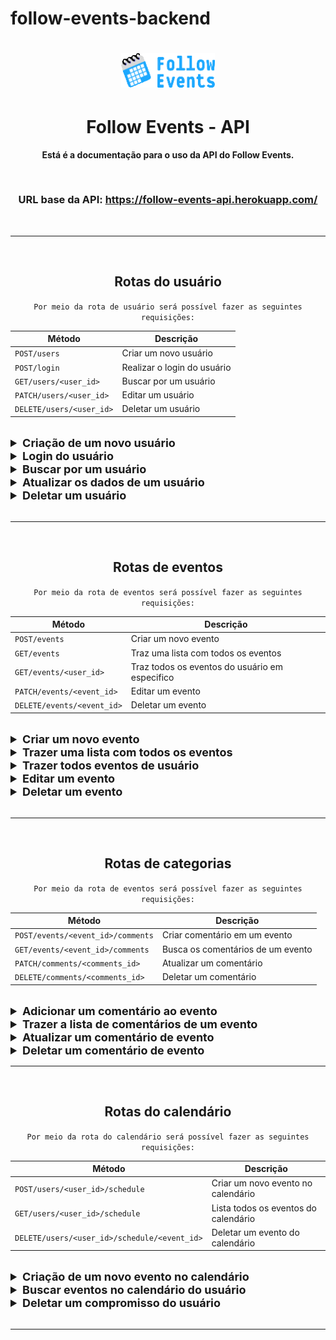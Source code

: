 # follow-events-backend

<h1 align="center">
  <img alt="apiLogo" title="Follow Events" src='./assets/logo.png' width="150px" />
</h1>

<h1 align="center">
   Follow Events - API
</h1>

<p align = "center">
    <b>Está é a documentação para o uso da API do Follow Events.</b>
</p>

<br>

<h3 align = "center">URL base da API: <b><a target="_blank" href="https://follow-events-api.herokuapp.com/">https://follow-events-api.herokuapp.com/</a></b></h3>

<br>

---

<br>

<h2 align = "center">Rotas do usuário</h2>

<div align = "center">

`Por meio da rota de usuário será possível fazer as seguintes requisições:`

| Método                   | Descrição                   |
| ------------------------ | --------------------------- |
| `POST/users`             | Criar um novo usuário       |
| `POST/login`             | Realizar o login do usuário |
| `GET/users/<user_id>`    | Buscar por um usuário       |
| `PATCH/users/<user_id>`  | Editar um usuário           |
| `DELETE/users/<user_id>` | Deletar um usuário          |

</div>
<br>

<details>

<summary style ="font-size: 18px"><b>Criação de um novo usuário</b></summary>

<br>

<h3>Por meio desta rota é possível criar um novo usuário</h3>

<h3>Todos os campos são obrigatórios.</h3>

<br>

`POST/users - Formato da requisição`

```json
{
  "name": "johndoe",
  "username": "John Doe",
  "email": "johndoe@email.com",
  "password": "1234"
}
```

<br>

<h3>Resposta Status Code &nbsp <span style="color: #40916c">201 CREATED</span></h3>

`Formato da resposta`

```json
{
  "id": "f0b72181-00fc-4bc0-ad78-b73e31d9b7fc",
  "username": "John Doe",
  "name": "johndoe",
  "email": "johndoe@email.com",
  "profile_picture": null,
  "creator": false
}
```

<br>

<h3>Caso uma chave não seja encontrada, terá o seguinte retorno.</h3>

<br>

<h3>Resposta Status Code &nbsp <span style="color: yellow">400 BAD REQUEST</span></h3>

`Formato da resposta`

```json
{
  "missing_keys": ["name"]
}
```

<br>

<h3>Caso passe um email invalido, terá o seguinte retorno.</h3>

<br>

<h3>Resposta Status Code &nbsp <span style="color: yellow">400 BAD REQUEST</span></h3>

`Formato da resposta`

```json
{
  "error": "Email format not acceptable: joao@, try ex.: your_mail@your_provider.com"
}
```

<br>

<h3>Caso uma chave não tenha a tipagem correta, terá o seguinte retorno.</h3>

<br>

<h3>Resposta Status Code &nbsp <span style="color: yellow">400 BAD REQUEST</span></h3>

`Formato da resposta`

```json
{
  "error": {
    "name": "must be a string"
  }
}
```

<br>

<h3>Caso o token seja inválido ou esteja incorreto, terá o seguinte retorno.</h3>

<br>

<h3>Resposta Status Code &nbsp <span style="color: yellow">400 BAD REQUEST</span></h3>

`Formato da resposta`

```json
{
  "error": "Missing authorization token"
}
```

<br>

<h3>Caso o email, já exista, terá o seguinte retorno.</h3>

<br>

<h3>Resposta Status Code &nbsp <span style="color: yellow">409 CONFLICT</span></h3>

`Formato da resposta`

```json
{
  "error": "Email already exists."
}
```

<br>

<h3>Caso o username já exista, terá o seguinte retorno.</h3>

<br>

<h3>Resposta Status Code &nbsp <span style="color: yellow">409 CONFLICT</span></h3>

`Formato da resposta`

```json
{
  "error": "Username already exists."
}
```

<br>

</details>

<details>

<summary style ="font-size: 18px"><b>Login do usuário</b></summary>

<br>

<h3>Por meio desta rota é possível realizar o login de um usuário</h3>

<h3>Todos os campos são obrigatórios.</h3>

<br>

`POST/login - Formato da requisição`

```json
{
  "name": "johndoe",
  "password": "1234"
}
```

<br>

<h3>Resposta Status Code &nbsp <span style="color: #40916c">200 OK</span></h3>

`Formato da resposta`

```json
{
  "id": "f0b72181-00fc-4bc0-ad78-b73e31d9b7fc",
  "name": "johndoe",
  "username": "John Doe",
  "email": "johndoe@email.com",
  "profile_picture": null,
  "creator": true,
  "schedule": "https://follow-events-api.herokuapp.com/users/f0b72181-00fc-4bc0-ad78-b73e31d9b7fc/schedule",
  "events": "https://follow-events-api.herokuapp.com//events/f0b72181-00fc-4bc0-ad78-b73e31d9b7fc",
  "access_token": "access_token"
}
```

<br>

<h3>Caso uma chave não seja encontrada, terá o seguinte retorno.</h3>

<br>

<h3>Resposta Status Code &nbsp <span style="color: yellow">400 BAD REQUEST</span></h3>

`Formato da resposta`

```json
{
  "missing_keys": ["email"]
}
```

<br>

<h3>Caso uma chave não tenha a tipagem correta, terá o seguinte retorno.</h3>

<br>

<h3>Resposta Status Code &nbsp <span style="color: yellow">400 BAD REQUEST</span></h3>

`Formato da resposta`

```json
{
  "error": {
    "name": "must be a string"
  }
}
```

<br>

<h3>Caso a senha ou email sejam inválidos, terá o seguinte retorno.</h3>

<br>

<h3>Resposta Status Code &nbsp <span style="color: yellow">404 NOT FOUND</span></h3>

`Formato da resposta`

```json
{
  "error": "Invalid email or password."
}
```

<br>

</details>

<details>

<summary style ="font-size: 18px"><b>Buscar por um usuário</b></summary>

<br>

<h3>Por meio dessa rota é possível buscar os dados de um usuário</h3>

<br>

Está rota precisa da autorização do token!

<h3 style="color: yellow">Authorization: Bearer {access_token} </h3>

<br>

`GET/users/<user_id> - Formato da requisição`

**Não há** corpo de requisição.

<br>

<h3>Resposta Status Code &nbsp <span style="color: #40916c">200 OK</span></h3>

`Formato da resposta`

```json
{
  "id": "f0b72181-00fc-4bc0-ad78-b73e31d9b7fc",
  "name": "John Doe",
  "username": "johndoe",
  "email": "johndoe@email.com",
  "profile_picture": null,
  "creator": true,
  "schedule": "https://follow-events-api.herokuapp.com/users/f0b72181-00fc-4bc0-ad78-b73e31d9b7fc/schedule",
  "events": "https://follow-events-api.herokuapp.com/events/f0b72181-00fc-4bc0-ad78-b73e31d9b7fc"
}
```

<br>

<h3>Caso o token seja inválido ou esteja incorreto, terá o seguinte retorno.</h3>

<br>

<h3>Resposta Status Code &nbsp <span style="color: yellow">400 BAD REQUEST</span></h3>

`Formato da resposta`

```json
{
  "error": "Missing authorization token"
}
```

<br>

</details>

<details>

<summary style ="font-size: 18px"><b>Atualizar os dados de um usuário</b></summary>

<br>

<h3>Por meio dessa rota é possível atualizar os dados do usuário</h3>

<br>

Está rota precisa da autorização do token!

<h3 style="color: yellow">Authorization: Bearer {access_token} </h3>

<br>

`PATCH/users/<user_id> - Formato da requisição`

```json
{
  "creator": true
}
```

<br>

<h3>Resposta Status Code &nbsp <span style="color: #40916c">200 OK</span></h3>

`Formato da resposta`

```json
{
  "id": "f0b72181-00fc-4bc0-ad78-b73e31d9b7fc",
  "name": "Joao",
  "username": "joao123",
  "email": "joao1234@gmail.com",
  "profile_picture": null,
  "creator": true,
  "schedule": "https://follow-events-api.herokuapp.com/users/f0b72181-00fc-4bc0-ad78-b73e31d9b7fc/schedule",
  "events": "https://follow-events-api.herokuapp.com/events/f0b72181-00fc-4bc0-ad78-b73e31d9b7fc"
}
```

<br>

<h3>Caso uma chave não tenha a tipagem correta, terá o seguinte retorno.</h3>

<br>

<h3>Resposta Status Code &nbsp <span style="color: yellow">400 BAD REQUEST</span></h3>

`Formato da resposta`

```json
{
  "error": {
    "name": "must be a string"
  }
}
```

<br>

<h3>Caso o token seja inválido ou esteja incorreto, terá o seguinte retorno.</h3>

<br>

<h3>Resposta Status Code &nbsp <span style="color: yellow">400 BAD REQUEST</span></h3>

`Formato da resposta`

```json
{
  "error": "Missing authorization token"
}
```

<br>

</details>

<details>

<summary style ="font-size: 18px"><b>Deletar um usuário</b></summary>

<br>

<h3>Só é possível deletar o usuário caso esteja logado com este usuário!</h3>

<br>

Está rota precisa da autorização do token!

<h3 style="color: yellow">Authorization: Bearer {access_token} </h3>

<br>

`DELETE/users/<user_id> - Formato da requisição`

**Não há** corpo de requisição.

<br>

<h3>Resposta Status Code &nbsp <span style="color: #40916c">200 OK</span></h3>

`Formato da resposta`

**Não há** corpo de resposta.

<br>

<h3>Caso o token seja inválido ou esteja incorreto, terá o seguinte retorno.</h3>

<br>

<h3>Resposta Status Code &nbsp <span style="color: yellow">400 BAD REQUEST</span></h3>

`Formato da resposta`

```json
{
  "error": "Missing authorization token"
}
```

<br>

</details>

<br>

---

<br>

<h2 align = "center">Rotas de eventos</h2>

<div align = "center">

`Por meio da rota de eventos será possível fazer as seguintes requisições:`

| Método                     | Descrição                                      |
| -------------------------- | ---------------------------------------------- |
| `POST/events`              | Criar um novo evento                           |
| `GET/events`               | Traz uma lista com todos os eventos            |
| `GET/events/<user_id>`     | Traz todos os eventos do usuário em especifico |
| `PATCH/events/<event_id>`  | Editar um evento                               |
| `DELETE/events/<event_id>` | Deletar um evento                              |

</div>

<br>

<details>

<summary style ="font-size: 18px"><b>Criar um novo evento</b></summary>

<br>

<h3>Por meio dessa rota é possível criar um novo evento</h3>

<h3>Todos os campos são obrigatóriso</h3>

<br>

Está rota precisa da autorização do token!

<br>

<h3 style="color: yellow">Authorization: Bearer {access_token} </h3>
<h3 style="color: yellow">Content-type: multipart/form-data</h3>

<br>

`POST/events - Formato da requisição`

Nesta rota terá que passar 2 arquivos multipart:

<b>file</b> : Será um arquivo do tipo imagem ou vídeo, com um máximo de 10mb.

<b>data</b> : Será um json no formato abaixo.

<details>

<summary style ="font-size: 18px"><b>Modelo de requisição no front end</b></summary>

```js
let bodyFormData = new FormData();
bodyFormData.append('data',{"name": "Evento1",
  "description": "uma descrição para testar",
  "event_link": "twitch",
  "event_date": "Fri, 13 May 2022 15:21:41 GMT",
  "categories": ["Games"]
});
bodyFormData.append('file', imageFile);

fetch("https://follow-events-api.herokuapp.com/events", {
  const response = await axios({
      method: 'post',
      url: 'your_api_url',
      data: bodyFormData,
      headers: {
          'Content-Type': `multipart/form-data`,
      },
  });
```

</details>

<br>

```json
{
  "name": "evento",
  "description": "descrição do evento",
  "event_link": "plataforma",
  "event_date": "Fri, 13 May 2022 15:21:41 GMT",
  "categories": ["Games", "Live"]
}
```

<br>

<h3>Resposta Status Code &nbsp <span style="color: #40916c">201 CREATED</span></h3>

`Formato da resposta`

```json
{
  "id": "b9caf35c-02fe-4e84-986a-1ff46c48e562",
  "name": "Evento12",
  "description": "uma descrição para testar",
  "event_date": "Fri, 13 May 2022 15:21:41 GMT",
  "type_banner": "image",
  "link_banner": "https://follow-events.s3.amazonaws.com/19b8e308-868d-4d02-b4a4-e567544e2b16.png",
  "event_link": "twitch",
  "created_at": "Sun, 01 May 2022 01:16:05 GMT",
  "creator_id": "f0b72181-00fc-4bc0-ad78-b73e31d9b7fc",
  "quantity_users": 0,
  "categories": ["Games"],
  "comments": "https://follow-events-api.herokuapp.com/events/b9caf35c-02fe-4e84-986a-1ff46c48e562/comments",
  "giveaway": "https://follow-events-api.herokuapp.com/events/b9caf35c-02fe-4e84-986a-1ff46c48e562/giveaway"
}
```

<br>

<h3>Caso uma chave não seja encontrada, terá o seguinte retorno.</h3>

<br>

<h3>Resposta Status Code &nbsp <span style="color: yellow">400 BAD REQUEST</span></h3>

`Formato da resposta`

```json
{
  "missing_keys": ["name"]
}
```

<br>

<h3>Caso o token seja inválido ou esteja incorreto, terá o seguinte retorno.</h3>

<br>

<h3>Resposta Status Code &nbsp <span style="color: yellow">400 BAD REQUEST</span></h3>

`Formato da resposta`

```json
{
  "error": "Missing authorization token"
}
```

<br>

<h3>Caso o usuário não tenha permissão para criar eventos, terá o seguinte retorno.</h3>

<br>

<h3>Resposta Status Code &nbsp <span style="color: yellow">401 UNAUTHORIZED</span></h3>

`Formato da resposta`

```json
{
  "error": "Must be a content creator, to create a event."
}
```

<br>

<h3>Caso o arquivo não seja uma image ou vídeo, terá o seguinte retorno.</h3>

<br>

<h3>Resposta Status Code &nbsp <span style="color: yellow">415 UNSUPPORTED MEDIA TYPE</span></h3>

`Formato da resposta`

```json
{
  "error": "Only image and video files are supported"
}
```

</details>

<details>

<summary style ="font-size: 18px"><b>Trazer uma lista com todos os eventos</b></summary>

<br>

<h3>Por meio desta rota será possível ter uma lista com todos os eventos cadastrados.</h3>

<br>

`GET/events - Formato da requisição`

**Não há** corpo de requisição.

<br>

<h3>Resposta Status Code &nbsp <span style="color: #40916c">200 OK</span></h3>

`Formato da resposta`

```json
[
  {
    "id": "c97820b0-e0d6-45b8-b554-38d3e6dc798d",
    "name": "Evento1344444666344",
    "description": "uma descrição",
    "event_date": "12/12/2023",
    "type_banner": "image",
    "link_banner": "https://follow-events.s3.amazonaws.com/2584339d-1df6-40d0-9457-39f2dff24585.png",
    "event_link": "link",
    "created_at": "Fri, 29 Apr 2022 02:00:19 GMT",
    "creator_id": "60762d5d-0946-4702-a213-b8b070e54350",
    "quantity_users": 0,
    "categories": ["Games"],
    "comments": "https://follow-events-api.herokuapp.com/events/c97820b0-e0d6-45b8-b554-38d3e6dc798d/comments",
    "giveaway": "https://follow-events-api.herokuapp.com/events/c97820b0-e0d6-45b8-b554-38d3e6dc798d/giveaway"
  },
  {
    "id": "44d41135-36e5-432d-8c05-6ce0d66e7ce1",
    "name": "Evento212121",
    "description": "Sua descrição",
    "event_date": "12/12/2023",
    "type_banner": "video",
    "link_banner": "https://follow-events.s3.amazonaws.com/51910025-4990-4e75-baf2-f8cb08b57dcf.mp4",
    "event_link": "link",
    "created_at": "Fri, 29 Apr 2022 22:59:34 GMT",
    "creator_id": "60762d5d-0946-4702-a213-b8b070e54350",
    "quantity_users": 0,
    "categories": ["Live"],
    "comments": "https://follow-events-api.herokuapp.com/events/44d41135-36e5-432d-8c05-6ce0d66e7ce1/comments",
    "giveaway": "https://follow-events-api.herokuapp.com/events/44d41135-36e5-432d-8c05-6ce0d66e7ce1/giveaway"
  },
  {
    "id": "efa50993-b3e5-46ee-a0cf-82864d2502e1",
    "name": "Evento212121",
    "description": "coloque seu texto aqui",
    "event_date": "Fri, 13 May 2022 15:21:41 GMT",
    "type_banner": "image",
    "link_banner": "https://follow-events.s3.amazonaws.com/c428e2b2-6aba-40dd-bb9d-2f58e79acc80.png",
    "event_link": "youtube",
    "created_at": "Sat, 30 Apr 2022 01:55:48 GMT",
    "creator_id": "f0b72181-00fc-4bc0-ad78-b73e31d9b7fc",
    "quantity_users": 0,
    "categories": ["Sports"],
    "comments": "https://follow-events-api.herokuapp.com/events/efa50993-b3e5-46ee-a0cf-82864d2502e1/comments",
    "giveaway": "https://follow-events-api.herokuapp.com/events/efa50993-b3e5-46ee-a0cf-82864d2502e1/giveaway"
  }
]
```

<br>

</details>

<details>

<summary style ="font-size: 18px"><b>Trazer todos eventos de usuário</b></summary>

<br>

<h3>Por meio desta rota será possível listar os eventos de um usuário.</h3>

<br>

`GET/events/<user_id> - Formato da requisição`

**Não há** corpo de requisição.

<br>

<h3>Resposta Status Code &nbsp <span style="color: #40916c">200 OK</span></h3>

`Formato da resposta`

```json
[
  {
    "id": "efa50993-b3e5-46ee-a0cf-82864d2502e1",
    "name": "Evento 1",
    "description": "uma descrição",
    "event_date": "Fri, 13 May 2022 15:21:41 GMT",
    "type_banner": "image",
    "link_banner": "https://follow-events.s3.amazonaws.com/c428e2b2-6aba-40dd-bb9d-2f58e79acc80.png",
    "event_link": "youtube",
    "created_at": "Sat, 30 Apr 2022 01:55:48 GMT",
    "creator_id": "f0b72181-00fc-4bc0-ad78-b73e31d9b7fc",
    "quantity_users": 0,
    "categories": ["Games"],
    "comments": "https://follow-events-api.herokuapp.com/events/efa50993-b3e5-46ee-a0cf-82864d2502e1/comments",
    "giveaway": "https://follow-events-api.herokuapp.com/events/efa50993-b3e5-46ee-a0cf-82864d2502e1/giveaway"
  },
  {
    "id": "efa50993-b3e5-46ee-a0cf-82864d2502e1",
    "name": "Evento 2",
    "description": "descrição do usuário",
    "event_date": "Fri, 13 May 2022 15:21:41 GMT",
    "type_banner": "image",
    "link_banner": "https://follow-events.s3.amazonaws.com/c428e2b2-6aba-40dd-bb9d-2f58e79acc80.png",
    "event_link": "youtube",
    "created_at": "Sat, 30 Apr 2022 01:55:48 GMT",
    "creator_id": "f0b72181-00fc-4bc0-ad78-b73e31d9b7fc",
    "quantity_users": 0,
    "categories": ["Music"],
    "comments": "https://follow-events-api.herokuapp.com/events/efa50993-b3e5-46ee-a0cf-82864d2502e1/comments",
    "giveaway": "https://follow-events-api.herokuapp.com/events/efa50993-b3e5-46ee-a0cf-82864d2502e1/giveaway"
  }
]
```

<br>

<h3>Caso o id do usuário não seja encontrado, terá o seguinte retorno.</h3>

<br>

<h3>Resposta Status Code &nbsp <span style="color: yellow">400 BAD REQUEST</span></h3>

`Formato da resposta`

```json
{
  "error": "The id f0b72181-00fc-4bc0-ad78-b73e31d9b7 is not valid."
}
```

<br>

</details>

<details>

<summary style ="font-size: 18px"><b>Editar um evento</b></summary>

<br>

<h3>Por meio desta rota será possível editar um evento.</h3>

<br>

Está rota precisa da autorização do token!

<h3 style="color: yellow">Authorization: Bearer {access_token} </h3>
<h3 style="color: yellow">Content-type: multipart/form-data</h3>

<br>

Nesta rota poderá passar 2 arquivos multipart:

<b>file</b> : Será um arquivo do tipo imagem ou vídeo, com um máximo de 10mb.

<b>data</b> : Será um json com as chaves e valores.

Na edição de um usuário pode se atualizar todas as caracteristicas passadas no exemplo abaixo:

`PATCH/events/<user_id> - Formato da requisição`

```json
{
  "name": "Evento 2",
  "description": "descrição do usuário",
  "event_date": "Fri, 13 May 2022 15:21:41 GMT",
  "event_link": "youtube",
  "categories": ["Music"]
}
```

<br>

<h3>Caso o token seja inválido ou esteja incorreto, terá o seguinte retorno.</h3>

<br>

<h3>Resposta Status Code &nbsp <span style="color: yellow">400 BAD REQUEST</span></h3>

`Formato da resposta`

```json
{
  "error": "Missing authorization token"
}
```

<br>

</details>

<details>

<summary style ="font-size: 18px"><b>Deletar um evento</b></summary>

<br>

<h3>Por meio desta rota é possível deletar um evento</h3>

<br>

Está rota precisa da autorização do token!

<h3 style="color: yellow">Authorization: Bearer {access_token} </h3>

<br>

`DELETE/users/<user_id> - Formato da requisição`

**Não há** corpo de requisição.

<br>

<h3>Resposta Status Code &nbsp <span style="color: #40916c">200 OK</span></h3>

`Formato da resposta`

**Não há** corpo de resposta.

<br>

<h3>Caso o token seja inválido ou esteja incorreto, terá o seguinte retorno.</h3>

<br>

<h3>Resposta Status Code &nbsp <span style="color: yellow">400 BAD REQUEST</span></h3>

`Formato da resposta`

```json
{
  "error": "Missing authorization token"
}
```

<br>

<h3>Caso o id não sejá encontrado, terá o seguinte retorno.</h3>

<br>

<h3>Resposta Status Code &nbsp <span style="color: yellow">400 BAD REQUEST</span></h3>

`Formato da resposta`

```json
{
  "error": "The id 047f9b6a-b964-4387-87d5-39719cc01028 is not in database."
}
```

<br>

</details>

<br>

---

<br>

<h2 align = "center">Rotas de categorias</h2>

<div align = "center">

`Por meio da rota de eventos será possível fazer as seguintes requisições:`

| Método                            | Descrição                         |
| --------------------------------- | --------------------------------- |
| `POST/events/<event_id>/comments` | Criar comentário em um evento     |
| `GET/events/<event_id>/comments`  | Busca os comentários de um evento |
| `PATCH/comments/<comments_id>`    | Atualizar um comentário           |
| `DELETE/comments/<comments_id>`   | Deletar um comentário             |

</div>

<br>

<details>

<summary style ="font-size: 18px"><b>Adicionar um comentário ao evento</b></summary>

<br>

<h3>Por meio desta rota será possível adicionar um comentário a um evento.</h3>

<br>

Está rota precisa da autorização do token!

<h3 style="color: yellow">Authorization: Bearer {access_token} </h3>

<br>

`GET/events/<user_id> - Formato da requisição`

```json
{
  "comment": "É o melhor evento do ano !!"
}
```

<br>

<h3>Resposta Status Code &nbsp <span style="color: #40916c">201 CREATED</span></h3>

`Formato da resposta`

```json
{
  "comment": "É o melhor evento do ano !!"
}
```

<br>

<h3>Caso não passe a chave comment</h3>

<br>

<h3>Resposta Status Code &nbsp <span style="color: yellow">400 BAD REQUEST</span></h3>

`Formato da resposta`

```json
{
  "missing_keys": ["comment"]
}
```

<br>

<h3>Caso não seja passado o token, terá o seguinte retorno</h3>

<br>

<h3>Resposta Status Code &nbsp <span style="color: yellow">400 BAD REQUEST</span></h3>

`Formato da resposta`

```json
{
  "error": "Missing authorization token"
}
```

<br>

<h3>Caso o evento não seja encontrado, terá o seguinte retorno</h3>

<br>

<h3>Resposta Status Code &nbsp <span style="color: yellow">400 BAD REQUEST</span></h3>

`Formato da resposta`

```json
{
  "error": "The id 4efa7076-d7be-4c33-8e9a-b3c3bb506c is not valid."
}
```

<br>

<h3>Caso o token passado seja inválido, terá o seguinte retorno</h3>

<br>

<h3>Resposta Status Code &nbsp <span style="color: yellow">401 UNAUTHORIZED</span></h3>

`Formato da resposta`

```json
{
  "error": "Invalid token."
}
```

<br>

</details>

<details>

<summary style ="font-size: 18px"><b>Trazer a lista de comentários de um evento</b></summary>

<br>

<h3>Por meio desta rota será possível adicionar um comentário a um evento.</h3>

<br>

`GET/events/<user_id> - Formato da requisição`

**Não há** corpo de requisição.

<br>

<h3>Resposta Status Code &nbsp <span style="color: #40916c">200 OK</span></h3>

`Formato da resposta`

```json
[
  {
    "id": "98542e8d-6adb-4993-8e26-a76cdf637dca",
    "comment": "É o melhor evento do ano !!",
    "created_at": "Sun, 01 May 2022 19:16:49 GMT",
    "user_id": "f0b72181-00fc-4bc0-ad78-b73e31d9b7fc",
    "username": "joao123",
    "profile_picture": null
  },
  {
    "id": "795fd221-3f03-4f40-b954-4e9a5d2ff413",
    "comment": "É o melhor evento do ano !!",
    "created_at": "Sun, 01 May 2022 19:16:56 GMT",
    "user_id": "f0b72181-00fc-4bc0-ad78-b73e31d9b7fc",
    "username": "joao123",
    "profile_picture": null
  },
  {
    "id": "b395305c-4297-4579-8f89-e8f5199bbb1b",
    "comment": "É o melhor evento do ano !!",
    "created_at": "Sun, 01 May 2022 19:16:57 GMT",
    "user_id": "f0b72181-00fc-4bc0-ad78-b73e31d9b7fc",
    "username": "joao123",
    "profile_picture": null
  }
]
```

<br>

</details>

<details>

<summary style ="font-size: 18px"><b>Atualizar um comentário de evento</b></summary>

<br>

<h3>Por meio desta rota será possível atualizar um comentário a um evento.</h3>

<br>

Está rota precisa da autorização do token!

<h3 style="color: yellow">Authorization: Bearer {access_token} </h3>

<br>

`GET/events/<user_id> - Formato da requisição`

```json
{
  "comment": "É o melhor evento do ano !!"
}
```

<br>

<h3>Resposta Status Code &nbsp <span style="color: #40916c">200 OK</span></h3>

`Formato da resposta`

```json
{
  "id": "98542e8d-6adb-4993-8e26-a76cdf637dca",
  "comment": "olá",
  "created_at": "Sun, 01 May 2022 19:16:49 GMT",
  "user_id": "f0b72181-00fc-4bc0-ad78-b73e31d9b7fc",
  "username": "joao123",
  "profile_picture": null
}
```

<br>

<h3>Caso fique faltando a chave comments, terá o seguinte retorno</h3>

<br>

<h3>Resposta Status Code &nbsp <span style="color: yellow">400 BAD REQUEST</span></h3>

`Formato da resposta`

```json
{
  "missing_keys": ["comment"]
}
```

<br>

<h3>Caso não seja passado o token, terá o seguinte retorno</h3>

<br>

<h3>Resposta Status Code &nbsp <span style="color: yellow">400 BAD REQUEST</span></h3>

`Formato da resposta`

```json
{
  "error": "Missing authorization token"
}
```

<br>

<h3>Caso o token não seja valido, terá o seguinte retorno</h3>

<br>

<h3>Resposta Status Code &nbsp <span style="color: yellow">401 UNAUTHORIZED</span></h3>

`Formato da resposta`

```json
{
  "error": "Invalid token."
}
```

<br>

</details>

<details>

<summary style ="font-size: 18px"><b>Deletar um comentário de evento</b></summary>

<br>

<h3>Por meio desta rota será possível deletar um comentário a um evento.</h3>

<br>

Está rota precisa da autorização do token!

<h3 style="color: yellow">Authorization: Bearer {access_token} </h3>

<br>

`GET/events/<user_id> - Formato da requisição`

**Não há** corpo de requisição.

<br>

<h3>Resposta Status Code &nbsp <span style="color: #40916c">200 OK</span></h3>

`Formato da resposta`

**Não há** corpo de reposta.

<br>

<h3>Caso não seja passado o token, terá o seguinte retorno</h3>

<br>

<h3>Resposta Status Code &nbsp <span style="color: yellow">400 BAD REQUEST</span></h3>

`Formato da resposta`

```json
{
  "error": "Missing authorization token"
}
```

<br>

<h3>Caso o id não sejá encontrado, terá o seguinte retorno</h3>

<br>

<h3>Resposta Status Code &nbsp <span style="color: yellow">400 BAD REQUEST</span></h3>

`Formato da resposta`

```json
{
  "error": "The id 98542e8d-6adb-4993-8e26-a76cdf637d is not valid."
}
```

<br>

<h3>Caso o token não sejá válido, terá o seguinte retorno</h3>

<br>

<h3>Resposta Status Code &nbsp <span style="color: yellow">401 UNAUTHORIZED</span></h3>

`Formato da resposta`

```json
{
  "error": "Invalid token."
}
```

<br>

</details>
  
 ---
<br>

<h2 align = "center">Rotas do calendário</h2>

<div align = "center">

`Por meio da rota do calendário será possível fazer as seguintes requisições:`

| Método                   | Descrição                   |
| ------------------------ | --------------------------- |
| `POST/users/<user_id>/schedule`| Criar um novo evento no calendário|
| `GET/users/<user_id>/schedule`| Lista todos os eventos do calendário |
| `DELETE/users/<user_id>/schedule/<event_id>` | Deletar um evento do calendário|

</div>
<br>

<details>

<summary style ="font-size: 18px"><b>Criação de um novo evento no calendário</b></summary>

<br>


Está rota precisa da autorização do token!

<h3 style="color: yellow">Authorization: Bearer {access_token} </h3>

<br>

<h3>Campo obrigatório.</h3>

`POST/users/<user_id>/schedule - Formato da requisição`

```json
{
    "event_id": "f0b72181-00fc-4bc0-ad78-b73e31d9b7fc"
}
```

<br>

<h3>Resposta Status Code &nbsp <span style="color: #40916c">201 CREATED</span></h3>

`Formato da resposta`

```json
{
  "message": "Event added to calendar."
}
```

<br>

<br>

<h3>Caso o id do evento já tenha sido registrado no calendário.</h3>

<br>

<h3>Resposta Status Code &nbsp <span style="color: yellow">409 CONFLICT</span></h3>

`Formato da resposta`

```json
{
  "error": "Event already added to user's schedule"
}
```

<br>

<h3>Caso o id do evento não seja encontrado, terá o seguinte retorno.</h3>

<br>

<h3>Resposta Status Code &nbsp <span style="color: yellow">400 BAD REQUEST</span></h3>

`Formato da resposta`

```json
{
  "error": "The id 'f02c2181-99fc-4bc0-ad78-b73e39d9b7fc' is not in database."
}
```

<br>

<br>

<h3>Caso o id do evento não seja válido.</h3>

<br>

<h3>Resposta Status Code &nbsp <span style="color: yellow">400 BAD REQUEST</span></h3>

`Formato da resposta`

```json
{
  "error": "The id f02c2181-99fc-4bc0-ad78-b73e39d9b7f is not valid."
}
```

<br>

<h3>Caso passe a chave errada, terá o seguinte retorno.</h3>

<br>

<h3>Resposta Status Code &nbsp <span style="color: yellow">400 BAD REQUEST</span></h3>

`Formato da resposta`

```json
{
  "missing_keys": [
    "event_id"
  ]
}
```

<br>

<h3>Caso uma chave não tenha a tipagem correta, terá o seguinte retorno.</h3>

<br>

<h3>Resposta Status Code &nbsp <span style="color: yellow">400 BAD REQUEST</span></h3>

`Formato da resposta`

```json
{
  "error": {
    "event_id": "must be a string"
  }
}
```

<br>

<h3>Caso o token seja inválido ou esteja incorreto, terá o seguinte retorno.</h3>

<br>

<h3>Resposta Status Code &nbsp <span style="color: yellow">400 BAD REQUEST</span></h3>

`Formato da resposta`

```json
{
  "error": "Missing authorization token"
}
```

<br>



</details> 

<details>


<summary style ="font-size: 18px"><b>Buscar eventos no calendário do usuário</b></summary>

<br>

Está rota precisa da autorização do token!

<h3 style="color: yellow">Authorization: Bearer {access_token} </h3>

<br>

`GET /users/<user_id>/schedule - Formato da requisição`

**Não há** corpo de requisição.

<br>

<h3>Resposta Status Code &nbsp <span style="color: #40916c">200 OK</span></h3>

`Formato da resposta`

```json
[
  {
    "id": "179a35d9-2746-4724-a938-d1ed60265b16",
    "name": "Live do Stag",
    "description": "Final da Copa do Mundo",
    "event_date": "Fri, 13 May 2022 15:21:41 GMT",
    "type_banner": "image",
    "link_banner": "https://follow-events.s3.amazonaws.com/712b4496-2600-4ea9-82ce-087941f6bc71.png",
    "event_link": "www.twitch.tv",
    "created_at": "Sun, 01 May 2022 19:09:52 GMT",
    "creator_id": "b4e9e4f2-ef98-49d9-a864-03ad432c7cee",
    "quantity_users": 1,
    "categories": [
      "Futebol"
    ],
    "comments": "https://follow-events-api.herokuapp.com/events/179a35d9-2746-4724-a938-d1ed60265b16/comments",
    "giveaway": "https://follow-events-api.herokuapp.com/events/179a35d9-2746-4724-a938-d1ed60265b16/giveaway"
  }
]
```

<br>

<h3>Caso o id do usuário não seja encontrado.</h3>

<br>

<h3>Resposta Status Code &nbsp <span style="color: yellow">404 NOT FOUND</span></h3>

`Formato da resposta`

```json
{
  "error": "The id b4e9e4f2-ef98-49d9-a864-03ad432c7aee is not in database."
}
```


<br>

<h3>Caso o token seja inválido ou esteja incorreto, terá o seguinte retorno.</h3>

<br>

<h3>Resposta Status Code &nbsp <span style="color: yellow">401 UNAUTHORIZED</span></h3>

`Formato da resposta`

```json
{
  "error": "Invalid token."
}
```

<br>

<br>

<h3>Caso o token não seja passado.</h3>

<br>

<h3>Resposta Status Code &nbsp <span style="color: yellow">401 UNAUTHORIZED</span></h3>

`Formato da resposta`

```json
{
  "error": "Missing authorization token"
}
```

<br>

</details>

<details>


<summary style ="font-size: 18px"><b>Deletar um compromisso do usuário</b></summary>

<br>

<h3>Só é possível deletar o evento do calendário caso esteja logado com este usuário!</h3>

<br>

Está rota precisa da autorização do token!

<h3 style="color: yellow">Authorization: Bearer {access_token} </h3>

<br>

`DELETE/users/<user_id>/schedule/<event_id> - Formato da requisição`

**Não há** corpo de requisição.

<br>

<h3>Resposta Status Code &nbsp <span style="color: #40916c">200 OK</span></h3>

```json
{
    "message": "Event deleted from calendar."
}
```

<br>

<h3>Caso o id do compromisso não seja encontrado, terá o seguinte retorno.</h3>

<br>

<h3>Resposta Status Code &nbsp <span style="color: yellow">404 NOT FOUND</span></h3>

`Formato da resposta`

```json
{
  "error": "Schedule not found"
}
```

<br>

<br>

<h3>Caso o token não seja passado.</h3>

<br>

<h3>Resposta Status Code &nbsp <span style="color: yellow">400 BAD REQUEST</span></h3>

`Formato da resposta`

```json
{
  "error": "Missing authorization token"
}
```

<br>

<br>

<h3>Caso o id passado não seja válido.</h3>

<br>

<h3>Resposta Status Code &nbsp <span style="color: yellow">400 BAD REQUEST</span></h3>

`Formato da resposta`

```json
{
  "error": "The id 39761194-1352-426e-aa16-b8e38635b17 is not valid."
}
```

<br>

<br>



</details>

<br>

---
